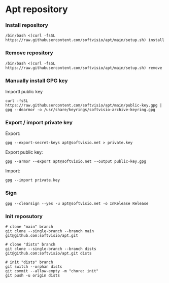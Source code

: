 # Apt repository

### Install repository

```shell
/bin/bash <(curl -fsSL https://raw.githubusercontent.com/softvisio/apt/main/setup.sh) install
```

### Remove repository

```shell
/bin/bash <(curl -fsSL https://raw.githubusercontent.com/softvisio/apt/main/setup.sh) remove
```

### Manually install GPG key

Importl public key

```shell
curl -fsSL https://raw.githubusercontent.com/softvisio/apt/main/public-key.gpg | gpg --dearmor -o /usr/share/keyrings/softvisio-archive-keyring.gpg
```

### Export / import private key

Export:

```shell
gpg --export-secret-keys apt@softvisio.net > private.key
```

Export public key:

```shell
gpg --armor --export apt@softvisio.net --output public-key.gpg
```

Import:

```shell
gpg --import private.key
```

### Sign

```shell
gpg --clearsign --yes -u apt@softvisio.net -o InRelease Release
```

### Init reposutory

```shell
# clone "main" branch
git clone --single-branch --branch main git@github.com:softvisio/apt.git

# clone "dists" branch
git clone --single-branch --branch dists git@github.com:softvisio/apt.git dists

# init "dists" branch
git switch --orphan dists
git commit --allow-empty -m "chore: init"
git push -u origin dists
```
